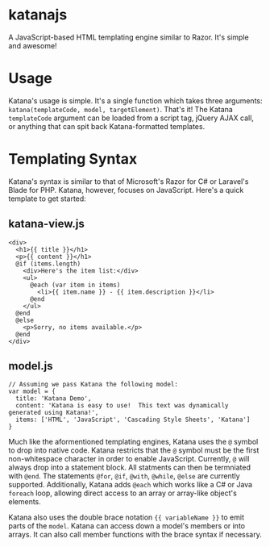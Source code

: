 # katanajs
A JavaScript-based HTML templating engine similar to Razor.  It's simple and awesome!

# Usage
Katana's usage is simple.  It's a single function which takes three arguments: `katana(templateCode, model, targetElement)`.  That's it!  The Katana `templateCode` argument can be loaded from a script tag, jQuery AJAX call, or anything that can spit back Katana-formatted templates.

# Templating Syntax
Katana's syntax is similar to that of Microsoft's Razor for C# or Laravel's Blade for PHP.  Katana, however, focuses on JavaScript.  Here's a quick template to get started:

## katana-view.js
    <div>
      <h1>{{ title }}</h1>
      <p>{{ content }}</h1>
      @if (items.length)
        <div>Here's the item list:</div>
        <ul>
          @each (var item in items)
            <li>{{ item.name }} - {{ item.description }}</li>
          @end
        </ul>
      @end
      @else
        <p>Sorry, no items available.</p>
      @end
    </div>
    
## model.js
    // Assuming we pass Katana the following model:
    var model = {
      title: 'Katana Demo',
      content: 'Katana is easy to use!  This text was dynamically generated using Katana!',
      items: ['HTML', 'JavaScript', 'Cascading Style Sheets', 'Katana']
    }

Much like the aformentioned templating engines, Katana uses the `@` symbol to drop into native code.  Katana restricts that the `@` symbol must be the first non-whitespace character in order to enable JavaScript.  Currently, `@` will always drop into a statement block.  All statments can then be termniated with `@end`. The statements `@for`, `@if`, `@with`, `@while`, `@else` are currently supported.  Additionally, Katana adds `@each` which works like a C# or Java `foreach` loop, allowing direct access to an array or array-like object's elements.

Katana also uses the double brace notation `{{ variableName }}` to emit parts of the `model`.  Katana can access down a model's members or into arrays.  It can also call member functions with the brace syntax if necessary.
